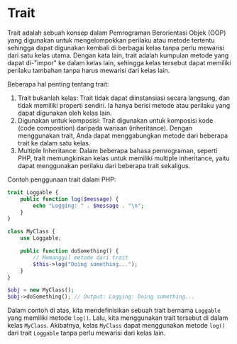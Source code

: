 # Trait


Trait adalah sebuah konsep dalam Pemrograman Berorientasi Objek (OOP) yang digunakan untuk mengelompokkan perilaku atau metode tertentu sehingga dapat digunakan kembali di berbagai kelas tanpa perlu mewarisi dari satu kelas utama. Dengan kata lain, trait adalah kumpulan metode yang dapat di-"impor" ke dalam kelas lain, sehingga kelas tersebut dapat memiliki perilaku tambahan tanpa harus mewarisi dari kelas lain.

Beberapa hal penting tentang trait:

1. Trait bukanlah kelas: Trait tidak dapat diinstansiasi secara langsung, dan tidak memiliki properti sendiri. Ia hanya berisi metode atau perilaku yang dapat digunakan oleh kelas lain.
2. Digunakan untuk komposisi: Trait digunakan untuk komposisi kode (code composition) daripada warisan (inheritance). Dengan menggunakan trait, Anda dapat menggabungkan metode dari beberapa trait ke dalam satu kelas.
3. Multiple Inheritance: Dalam beberapa bahasa pemrograman, seperti PHP, trait memungkinkan kelas untuk memiliki multiple inheritance, yaitu dapat menggunakan perilaku dari beberapa trait sekaligus.

Contoh penggunaan trait dalam PHP:

```php
trait Loggable {
    public function log($message) {
        echo "Logging: " . $message . "\n";
    }
}

class MyClass {
    use Loggable;

    public function doSomething() {
        // Memanggil metode dari trait
        $this->log("Doing something...");
    }
}

$obj = new MyClass();
$obj->doSomething(); // Output: Logging: Doing something...
```

Dalam contoh di atas, kita mendefinisikan sebuah trait bernama `Loggable` yang memiliki metode `log()`. Lalu, kita menggunakan trait tersebut di dalam kelas `MyClass`. Akibatnya, kelas `MyClass` dapat menggunakan metode `log()` dari trait `Loggable` tanpa perlu mewarisi dari kelas lain.
